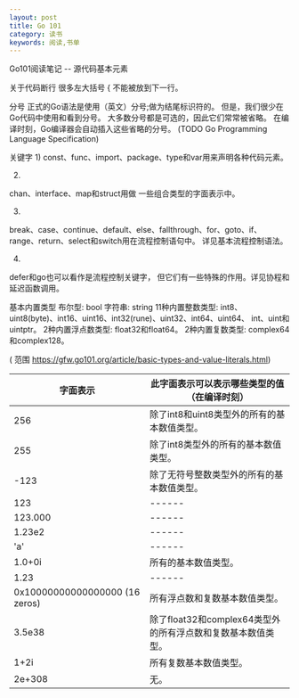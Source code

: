 ```yaml
---
layout: post
title: Go 101
category: 读书
keywords: 阅读,书单
---
```


Go101阅读笔记 -- 源代码基本元素

关于代码断行
很多左大括号 { 不能被放到下一行。

分号
正式的Go语法是使用（英文）分号;做为结尾标识符的。 
但是，我们很少在Go代码中使用和看到分号。
大多数分号都是可选的，因此它们常常被省略。 在编译时刻，Go编译器会自动插入这些省略的分号。
(TODO Go Programming Language Specification)

关键字
1)
const、func、import、package、type和var用来声明各种代码元素。

2)
chan、interface、map和struct用做 一些组合类型的字面表示中。

3)
break、case、continue、default、else、fallthrough、for、goto、if、range、return、select和switch用在流程控制语句中。 详见基本流程控制语法。

4)
defer和go也可以看作是流程控制关键字， 但它们有一些特殊的作用。详见协程和延迟函数调用。

基本内置类型
布尔型: bool
字符串: string
11种内置整数类型:
    int8、uint8(byte)、int16、uint16、int32(rune)、uint32、int64、uint64、
    int、uint和uintptr。
2种内置浮点数类型:
    float32和float64。
2种内置复数类型:
    complex64和complex128。

( 范围 https://gfw.go101.org/article/basic-types-and-value-literals.html)

| 字面表示 | 此字面表示可以表示哪些类型的值（在编译时刻） | 
| ------ | ------ |
| 256 | 除了int8和uint8类型外的所有的基本数值类型。 | 
| 255 | 除了int8类型外的所有的基本数值类型。 |
| -123 | 除了无符号整数类型外的所有的基本数值类型。 |
| 123 | ------ |
| 123.000 | ------ |
| 1.23e2 | ------ |
| 'a' | ------ |
| 1.0+0i | 所有的基本数值类型。 |
| 1.23 | ------ |
| 0x10000000000000000 (16 zeros) | 所有浮点数和复数基本数值类型。 |
| 3.5e38 | 除了float32和complex64类型外的所有浮点数和复数基本数值类型。 |
| 1+2i | 所有复数基本数值类型。 |
| 2e+308 | 无。 |







